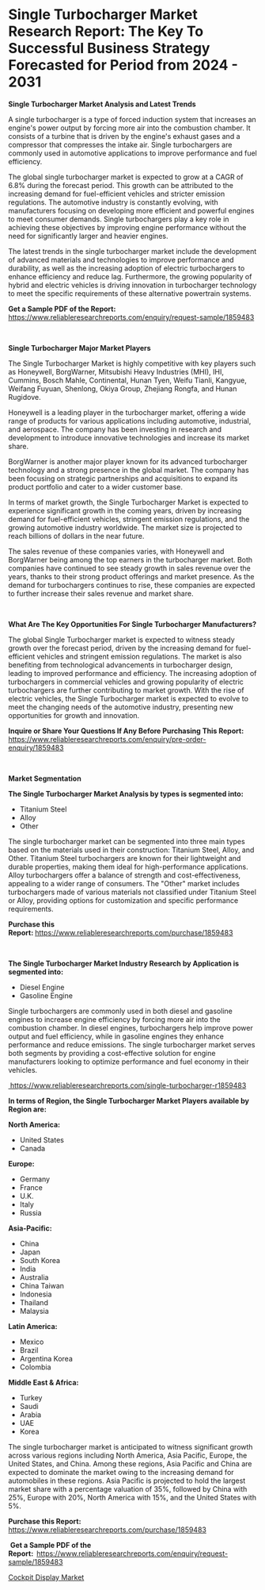 <p><h1>Single Turbocharger Market Research Report: The Key To Successful Business Strategy Forecasted for Period from 2024 - 2031</h1></p><p><strong>Single Turbocharger Market Analysis and Latest Trends</strong></p>
<p><p>A single turbocharger is a type of forced induction system that increases an engine's power output by forcing more air into the combustion chamber. It consists of a turbine that is driven by the engine's exhaust gases and a compressor that compresses the intake air. Single turbochargers are commonly used in automotive applications to improve performance and fuel efficiency.</p><p>The global single turbocharger market is expected to grow at a CAGR of 6.8% during the forecast period. This growth can be attributed to the increasing demand for fuel-efficient vehicles and stricter emission regulations. The automotive industry is constantly evolving, with manufacturers focusing on developing more efficient and powerful engines to meet consumer demands. Single turbochargers play a key role in achieving these objectives by improving engine performance without the need for significantly larger and heavier engines.</p><p>The latest trends in the single turbocharger market include the development of advanced materials and technologies to improve performance and durability, as well as the increasing adoption of electric turbochargers to enhance efficiency and reduce lag. Furthermore, the growing popularity of hybrid and electric vehicles is driving innovation in turbocharger technology to meet the specific requirements of these alternative powertrain systems.</p></p>
<p><strong>Get a Sample PDF of the Report:&nbsp;</strong> <a href="https://www.reliableresearchreports.com/enquiry/request-sample/1859483">https://www.reliableresearchreports.com/enquiry/request-sample/1859483</a></p>
<p>&nbsp;</p>
<p><strong>Single Turbocharger Major Market Players</strong></p>
<p><p>The Single Turbocharger Market is highly competitive with key players such as Honeywell, BorgWarner, Mitsubishi Heavy Industries (MHI), IHI, Cummins, Bosch Mahle, Continental, Hunan Tyen, Weifu Tianli, Kangyue, Weifang Fuyuan, Shenlong, Okiya Group, Zhejiang Rongfa, and Hunan Rugidove.</p><p>Honeywell is a leading player in the turbocharger market, offering a wide range of products for various applications including automotive, industrial, and aerospace. The company has been investing in research and development to introduce innovative technologies and increase its market share.</p><p>BorgWarner is another major player known for its advanced turbocharger technology and a strong presence in the global market. The company has been focusing on strategic partnerships and acquisitions to expand its product portfolio and cater to a wider customer base.</p><p>In terms of market growth, the Single Turbocharger Market is expected to experience significant growth in the coming years, driven by increasing demand for fuel-efficient vehicles, stringent emission regulations, and the growing automotive industry worldwide. The market size is projected to reach billions of dollars in the near future.</p><p>The sales revenue of these companies varies, with Honeywell and BorgWarner being among the top earners in the turbocharger market. Both companies have continued to see steady growth in sales revenue over the years, thanks to their strong product offerings and market presence. As the demand for turbochargers continues to rise, these companies are expected to further increase their sales revenue and market share.</p></p>
<p>&nbsp;</p>
<p><strong>What Are The Key Opportunities For Single Turbocharger Manufacturers?</strong></p>
<p><p>The global Single Turbocharger market is expected to witness steady growth over the forecast period, driven by the increasing demand for fuel-efficient vehicles and stringent emission regulations. The market is also benefiting from technological advancements in turbocharger design, leading to improved performance and efficiency. The increasing adoption of turbochargers in commercial vehicles and growing popularity of electric turbochargers are further contributing to market growth. With the rise of electric vehicles, the Single Turbocharger market is expected to evolve to meet the changing needs of the automotive industry, presenting new opportunities for growth and innovation.</p></p>
<p><strong>Inquire or Share Your Questions If Any Before Purchasing This Report:</strong> <a href="https://www.reliableresearchreports.com/enquiry/pre-order-enquiry/1859483">https://www.reliableresearchreports.com/enquiry/pre-order-enquiry/1859483</a></p>
<p>&nbsp;</p>
<p><strong>Market Segmentation</strong></p>
<p><strong>The Single Turbocharger Market Analysis by types is segmented into:</strong></p>
<p><ul><li>Titanium Steel</li><li>Alloy</li><li>Other</li></ul></p>
<p><p>The single turbocharger market can be segmented into three main types based on the materials used in their construction: Titanium Steel, Alloy, and Other. Titanium Steel turbochargers are known for their lightweight and durable properties, making them ideal for high-performance applications. Alloy turbochargers offer a balance of strength and cost-effectiveness, appealing to a wider range of consumers. The "Other" market includes turbochargers made of various materials not classified under Titanium Steel or Alloy, providing options for customization and specific performance requirements.</p></p>
<p><strong>Purchase this Report:&nbsp;</strong><a href="https://www.reliableresearchreports.com/purchase/1859483">https://www.reliableresearchreports.com/purchase/1859483</a></p>
<p>&nbsp;</p>
<p><strong>The Single Turbocharger Market Industry Research by Application is segmented into:</strong></p>
<p><ul><li>Diesel Engine</li><li>Gasoline Engine</li></ul></p>
<p><p>Single turbochargers are commonly used in both diesel and gasoline engines to increase engine efficiency by forcing more air into the combustion chamber. In diesel engines, turbochargers help improve power output and fuel efficiency, while in gasoline engines they enhance performance and reduce emissions. The single turbocharger market serves both segments by providing a cost-effective solution for engine manufacturers looking to optimize performance and fuel economy in their vehicles.</p></p>
<p><a href="https://www.reliableresearchreports.com/single-turbocharger-r1859483">&nbsp;https://www.reliableresearchreports.com/single-turbocharger-r1859483</a></p>
<p><strong>In terms of Region, the Single Turbocharger Market Players available by Region are:</strong></p>
<p>
    <p> <strong> North America: </strong>
        <ul>
            <li>United States</li>
            <li>Canada</li>
        </ul>
        </p> 
    <p> <strong> Europe: </strong>
        <ul>
            <li>Germany</li>
            <li>France</li>
            <li>U.K.</li>
            <li>Italy</li>
            <li>Russia</li>
        </ul>
        </p> 
    <p> <strong> Asia-Pacific: </strong>
        <ul>
            <li>China</li>
            <li>Japan</li>
            <li>South Korea</li>
            <li>India</li>
            <li>Australia</li>
            <li>China Taiwan</li>
            <li>Indonesia</li>
            <li>Thailand</li>
            <li>Malaysia</li>
        </ul>
        </p> 
    <p> <strong> Latin America: </strong>
        <ul>
            <li>Mexico</li>
            <li>Brazil</li>
            <li>Argentina Korea</li>
            <li>Colombia</li>
        </ul>
        </p> 
    <p> <strong> Middle East & Africa: </strong>
        <ul>
            <li>Turkey</li>
            <li>Saudi</li>
            <li>Arabia</li>
            <li>UAE</li>
            <li>Korea</li>
        </ul>
    </p>
    </p>
<p><p>The single turbocharger market is anticipated to witness significant growth across various regions including North America, Asia Pacific, Europe, the United States, and China. Among these regions, Asia Pacific and China are expected to dominate the market owing to the increasing demand for automobiles in these regions. Asia Pacific is projected to hold the largest market share with a percentage valuation of 35%, followed by China with 25%, Europe with 20%, North America with 15%, and the United States with 5%.</p></p>
<p><strong>Purchase this Report: </strong><a href="https://www.reliableresearchreports.com/purchase/1859483">https://www.reliableresearchreports.com/purchase/1859483</a></p>
<p>&nbsp;<strong>Get a Sample PDF of the Report:&nbsp;&nbsp;</strong><a href="https://www.reliableresearchreports.com/enquiry/request-sample/1859483">https://www.reliableresearchreports.com/enquiry/request-sample/1859483</a></p>
<p><strong></strong></p>
<p><p><a href="https://github.com/tristaoole5674/Market-Research-Report-List-1/blob/main/cockpit-display-market.md">Cockpit Display Market</a></p></p>